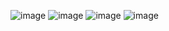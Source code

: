 ![image](https://github.com/user-attachments/assets/729a849b-7b0d-4fa9-964b-ad8758e5e238)
![image](https://github.com/user-attachments/assets/e226a253-eb5e-4439-b0bb-836bb4e5e927)
![image](https://github.com/user-attachments/assets/0f58fd31-8530-4af1-bcb5-6d9ac805d5b8)
![image](https://github.com/user-attachments/assets/4e74279a-3848-414c-9405-e01a408496d7)
